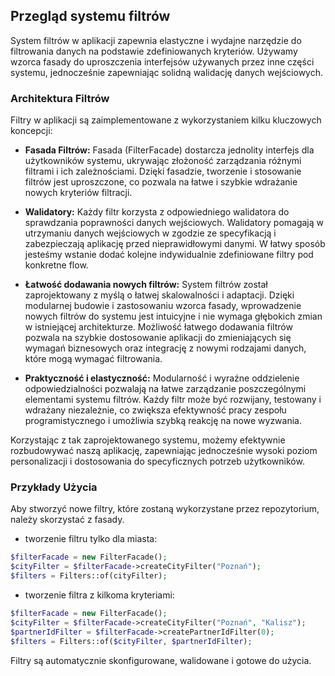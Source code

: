 ## Przegląd systemu filtrów
System filtrów w aplikacji zapewnia elastyczne i wydajne narzędzie do filtrowania danych na podstawie zdefiniowanych kryteriów. Używamy wzorca fasady do uproszczenia interfejsów używanych przez inne części systemu, jednocześnie zapewniając solidną walidację danych wejściowych.

### Architektura Filtrów
Filtry w aplikacji są zaimplementowane z wykorzystaniem kilku kluczowych koncepcji:

- **Fasada Filtrów:**
  Fasada (FilterFacade) dostarcza jednolity interfejs dla użytkowników systemu, ukrywając złożoność zarządzania różnymi filtrami i ich zależnościami. Dzięki fasadzie, tworzenie i stosowanie filtrów jest uproszczone, co pozwala na łatwe i szybkie wdrażanie nowych kryteriów filtracji.

- **Walidatory:**
  Każdy filtr korzysta z odpowiedniego walidatora do sprawdzania poprawności danych wejściowych. Walidatory pomagają w utrzymaniu danych wejściowych w zgodzie ze specyfikacją i zabezpieczają aplikację przed nieprawidłowymi danymi. W łatwy sposób jesteśmy wstanie dodać kolejne indywidualnie zdefiniowane filtry pod konkretne flow.

- **Łatwość dodawania nowych filtrów:**
  System filtrów został zaprojektowany z myślą o łatwej skalowalności i adaptacji. Dzięki modularnej budowie i zastosowaniu wzorca fasady, wprowadzenie nowych filtrów do systemu jest intuicyjne i nie wymaga głębokich zmian w istniejącej architekturze. Możliwość łatwego dodawania filtrów pozwala na szybkie dostosowanie aplikacji do zmieniających się wymagań biznesowych oraz integrację z nowymi rodzajami danych, które mogą wymagać filtrowania.

- **Praktyczność i elastyczność:**
  Modularność i wyraźne oddzielenie odpowiedzialności pozwalają na łatwe zarządzanie poszczególnymi elementami systemu filtrów. Każdy filtr może być rozwijany, testowany i wdrażany niezależnie, co zwiększa efektywność pracy zespołu programistycznego i umożliwia szybką reakcję na nowe wyzwania.

Korzystając z tak zaprojektowanego systemu, możemy efektywnie rozbudowywać naszą aplikację, zapewniając jednocześnie wysoki poziom personalizacji i dostosowania do specyficznych potrzeb użytkowników.

### Przykłady Użycia
Aby stworzyć nowe filtry, które zostaną wykorzystane przez repozytorium, należy skorzystać z fasady.
- tworzenie filtru tylko dla miasta:
```php
$filterFacade = new FilterFacade();
$cityFilter = $filterFacade->createCityFilter("Poznań");
$filters = Filters::of(cityFilter);
```

- tworzenie filtra z kilkoma kryteriami:
```php
$filterFacade = new FilterFacade();
$cityFilter = $filterFacade->createCityFilter("Poznań", "Kalisz");
$partnerIdFilter = $filterFacade->createPartnerIdFilter(0);
$filters = Filters::of($cityFilter, $partnerIdFilter);
```

Filtry są automatycznie skonfigurowane, walidowane i gotowe do użycia.
